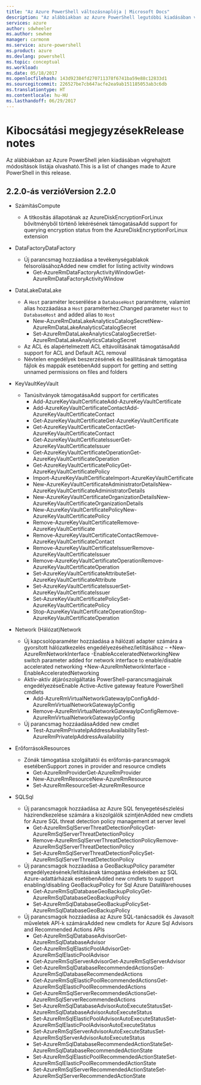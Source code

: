 ```yaml
---
title: "Az Azure PowerShell változásnaplója | Microsoft Docs"
description: "Az alábbiakban az Azure PowerShell legutóbbi kiadásában végrehajtott módosítások előzményei olvashatók."
services: azure
author: sdwheeler
ms.author: sewhee
manager: carmonm
ms.service: azure-powershell
ms.product: azure
ms.devlang: powershell
ms.topic: conceptual
ms.workload: 
ms.date: 05/18/2017
ms.openlocfilehash: 143d92384fd270711378f6741ba59e88c12833d1
ms.sourcegitcommit: 226527be7cb647acfe2ea9ab151185053ab3c6db
ms.translationtype: HT
ms.contentlocale: hu-HU
ms.lasthandoff: 06/29/2017
---
```

# <span data-ttu-id="1ae82-103">Kibocsátási megjegyzések</span><span class="sxs-lookup"><span data-stu-id="1ae82-103">Release notes</span></span>
<a id="release-notes" class="xliff"></a>

<span data-ttu-id="1ae82-104">Az alábbiakban az Azure PowerShell jelen kiadásában végrehajtott módosítások listája olvasható.</span><span class="sxs-lookup"><span data-stu-id="1ae82-104">This is a list of changes made to Azure PowerShell in this release.</span></span>

## <span data-ttu-id="1ae82-105">2.2.0-ás verzió</span><span class="sxs-lookup"><span data-stu-id="1ae82-105">Version 2.2.0</span></span>
<a id="version-220" class="xliff"></a>
* <span data-ttu-id="1ae82-106">Számítás</span><span class="sxs-lookup"><span data-stu-id="1ae82-106">Compute</span></span>
  - <span data-ttu-id="1ae82-107">A titkosítás állapotának az AzureDiskEncryptionForLinux bővítményből történő lekérésének támogatása</span><span class="sxs-lookup"><span data-stu-id="1ae82-107">Add support for querying encryption status from the AzureDiskEncryptionForLinux extension</span></span>
* <span data-ttu-id="1ae82-108">DataFactory</span><span class="sxs-lookup"><span data-stu-id="1ae82-108">DataFactory</span></span>
  - <span data-ttu-id="1ae82-109">Új parancsmag hozzáadása a tevékenységablakok felsorolásához</span><span class="sxs-lookup"><span data-stu-id="1ae82-109">Added new cmdlet for listing activity windows</span></span>
    + <span data-ttu-id="1ae82-110">Get-AzureRmDataFactoryActivityWindow</span><span class="sxs-lookup"><span data-stu-id="1ae82-110">Get-AzureRmDataFactoryActivityWindow</span></span>
* <span data-ttu-id="1ae82-111">DataLake</span><span class="sxs-lookup"><span data-stu-id="1ae82-111">DataLake</span></span>
  - <span data-ttu-id="1ae82-112">A `Host` paraméter lecserélése a `DatabaseHost` paraméterre, valamint alias hozzáadása a `Host` paraméterhez.</span><span class="sxs-lookup"><span data-stu-id="1ae82-112">Changed parameter `Host` to `DatabaseHost` and added alias to `Host`</span></span>
    + <span data-ttu-id="1ae82-113">New-AzureRmDataLakeAnalyticsCatalogSecret</span><span class="sxs-lookup"><span data-stu-id="1ae82-113">New-AzureRmDataLakeAnalyticsCatalogSecret</span></span>
    + <span data-ttu-id="1ae82-114">Set-AzureRmDataLakeAnalyticsCatalogSecret</span><span class="sxs-lookup"><span data-stu-id="1ae82-114">Set-AzureRmDataLakeAnalyticsCatalogSecret</span></span>
  - <span data-ttu-id="1ae82-115">Az ACL és alapértelmezett ACL eltávolításának támogatása</span><span class="sxs-lookup"><span data-stu-id="1ae82-115">Add support for ACL and Default ACL removal</span></span>
  - <span data-ttu-id="1ae82-116">Névtelen engedélyek beszerzésének és beállításának támogatása fájlok és mappák esetében</span><span class="sxs-lookup"><span data-stu-id="1ae82-116">Add support for getting and setting unnamed permissions on files and folders</span></span>
* <span data-ttu-id="1ae82-117">KeyVault</span><span class="sxs-lookup"><span data-stu-id="1ae82-117">KeyVault</span></span>
  - <span data-ttu-id="1ae82-118">Tanúsítványok támogatása</span><span class="sxs-lookup"><span data-stu-id="1ae82-118">Add support for certificates</span></span>
    + <span data-ttu-id="1ae82-119">Add-AzureKeyVaultCertificate</span><span class="sxs-lookup"><span data-stu-id="1ae82-119">Add-AzureKeyVaultCertificate</span></span>
    + <span data-ttu-id="1ae82-120">Add-AzureKeyVaultCertificateContact</span><span class="sxs-lookup"><span data-stu-id="1ae82-120">Add-AzureKeyVaultCertificateContact</span></span>
    + <span data-ttu-id="1ae82-121">Get-AzureKeyVaultCertificate</span><span class="sxs-lookup"><span data-stu-id="1ae82-121">Get-AzureKeyVaultCertificate</span></span>
    + <span data-ttu-id="1ae82-122">Get-AzureKeyVaultCertificateContact</span><span class="sxs-lookup"><span data-stu-id="1ae82-122">Get-AzureKeyVaultCertificateContact</span></span>
    + <span data-ttu-id="1ae82-123">Get-AzureKeyVaultCertificateIssuer</span><span class="sxs-lookup"><span data-stu-id="1ae82-123">Get-AzureKeyVaultCertificateIssuer</span></span>
    + <span data-ttu-id="1ae82-124">Get-AzureKeyVaultCertificateOperation</span><span class="sxs-lookup"><span data-stu-id="1ae82-124">Get-AzureKeyVaultCertificateOperation</span></span>
    + <span data-ttu-id="1ae82-125">Get-AzureKeyVaultCertificatePolicy</span><span class="sxs-lookup"><span data-stu-id="1ae82-125">Get-AzureKeyVaultCertificatePolicy</span></span>
    + <span data-ttu-id="1ae82-126">Import-AzureKeyVaultCertificate</span><span class="sxs-lookup"><span data-stu-id="1ae82-126">Import-AzureKeyVaultCertificate</span></span>
    + <span data-ttu-id="1ae82-127">New-AzureKeyVaultCertificateAdministratorDetails</span><span class="sxs-lookup"><span data-stu-id="1ae82-127">New-AzureKeyVaultCertificateAdministratorDetails</span></span>
    + <span data-ttu-id="1ae82-128">New-AzureKeyVaultCertificateOrganizationDetails</span><span class="sxs-lookup"><span data-stu-id="1ae82-128">New-AzureKeyVaultCertificateOrganizationDetails</span></span>
    + <span data-ttu-id="1ae82-129">New-AzureKeyVaultCertificatePolicy</span><span class="sxs-lookup"><span data-stu-id="1ae82-129">New-AzureKeyVaultCertificatePolicy</span></span>
    + <span data-ttu-id="1ae82-130">Remove-AzureKeyVaultCertificate</span><span class="sxs-lookup"><span data-stu-id="1ae82-130">Remove-AzureKeyVaultCertificate</span></span>
    + <span data-ttu-id="1ae82-131">Remove-AzureKeyVaultCertificateContact</span><span class="sxs-lookup"><span data-stu-id="1ae82-131">Remove-AzureKeyVaultCertificateContact</span></span>
    + <span data-ttu-id="1ae82-132">Remove-AzureKeyVaultCertificateIssuer</span><span class="sxs-lookup"><span data-stu-id="1ae82-132">Remove-AzureKeyVaultCertificateIssuer</span></span>
    + <span data-ttu-id="1ae82-133">Remove-AzureKeyVaultCertificateOperation</span><span class="sxs-lookup"><span data-stu-id="1ae82-133">Remove-AzureKeyVaultCertificateOperation</span></span>
    + <span data-ttu-id="1ae82-134">Set-AzureKeyVaultCertificateAttribute</span><span class="sxs-lookup"><span data-stu-id="1ae82-134">Set-AzureKeyVaultCertificateAttribute</span></span>
    + <span data-ttu-id="1ae82-135">Set-AzureKeyVaultCertificateIssuer</span><span class="sxs-lookup"><span data-stu-id="1ae82-135">Set-AzureKeyVaultCertificateIssuer</span></span>
    + <span data-ttu-id="1ae82-136">Set-AzureKeyVaultCertificatePolicy</span><span class="sxs-lookup"><span data-stu-id="1ae82-136">Set-AzureKeyVaultCertificatePolicy</span></span>
    + <span data-ttu-id="1ae82-137">Stop-AzureKeyVaultCertificateOperation</span><span class="sxs-lookup"><span data-stu-id="1ae82-137">Stop-AzureKeyVaultCertificateOperation</span></span>
* <span data-ttu-id="1ae82-138">Network (Hálózat)</span><span class="sxs-lookup"><span data-stu-id="1ae82-138">Network</span></span>

  - <span data-ttu-id="1ae82-139">Új kapcsolóparaméter hozzáadása a hálózati adapter számára a gyorsított hálózatkezelés engedélyezéséhez/letiltásához – +New-AzureRmNetworkInterface -EnableAcceleratedNetworking</span><span class="sxs-lookup"><span data-stu-id="1ae82-139">New switch parameter added for network interface to enable/disable accelerated networking +New-AzureRmNetworkInterface -EnableAcceleratedNetworking</span></span>
  - <span data-ttu-id="1ae82-140">Aktív-aktív átjárószolgáltatás PowerShell-parancsmagjainak engedélyezése</span><span class="sxs-lookup"><span data-stu-id="1ae82-140">Enable Active-Active gateway feature PowerShell cmdlets</span></span>
    + <span data-ttu-id="1ae82-141">Add-AzureRmVirtualNetworkGatewayIpConfig</span><span class="sxs-lookup"><span data-stu-id="1ae82-141">Add-AzureRmVirtualNetworkGatewayIpConfig</span></span>
    + <span data-ttu-id="1ae82-142">Remove-AzureRmVirtualNetworkGatewayIpConfig</span><span class="sxs-lookup"><span data-stu-id="1ae82-142">Remove-AzureRmVirtualNetworkGatewayIpConfig</span></span>
  - <span data-ttu-id="1ae82-143">Új parancsmag hozzáadása</span><span class="sxs-lookup"><span data-stu-id="1ae82-143">Added new cmdlet</span></span>
    + <span data-ttu-id="1ae82-144">Test-AzureRmPrivateIpAddressAvailability</span><span class="sxs-lookup"><span data-stu-id="1ae82-144">Test-AzureRmPrivateIpAddressAvailability</span></span>
* <span data-ttu-id="1ae82-145">Erőforrások</span><span class="sxs-lookup"><span data-stu-id="1ae82-145">Resources</span></span>
  - <span data-ttu-id="1ae82-146">Zónák támogatása szolgáltatói és erőforrás-parancsmagok esetében</span><span class="sxs-lookup"><span data-stu-id="1ae82-146">Support zones in provider and resource cmdlets</span></span>
    + <span data-ttu-id="1ae82-147">Get-AzureRmProvider</span><span class="sxs-lookup"><span data-stu-id="1ae82-147">Get-AzureRmProvider</span></span>
    + <span data-ttu-id="1ae82-148">New-AzureRmResource</span><span class="sxs-lookup"><span data-stu-id="1ae82-148">New-AzureRmResource</span></span>
    + <span data-ttu-id="1ae82-149">Set-AzureRmResource</span><span class="sxs-lookup"><span data-stu-id="1ae82-149">Set-AzureRmResource</span></span>
* <span data-ttu-id="1ae82-150">SQL</span><span class="sxs-lookup"><span data-stu-id="1ae82-150">Sql</span></span>
  - <span data-ttu-id="1ae82-151">Új parancsmagok hozzáadása az Azure SQL fenyegetésészlelési házirendkezelése számára a kiszolgálók szintjén</span><span class="sxs-lookup"><span data-stu-id="1ae82-151">Added new cmdlets for Azure SQL threat detection policy management at server level</span></span>
    + <span data-ttu-id="1ae82-152">Get-AzureRmSqlServerThreatDetectionPolicy</span><span class="sxs-lookup"><span data-stu-id="1ae82-152">Get-AzureRmSqlServerThreatDetectionPolicy</span></span>
    + <span data-ttu-id="1ae82-153">Remove-AzureRmSqlServerThreatDetectionPolicy</span><span class="sxs-lookup"><span data-stu-id="1ae82-153">Remove-AzureRmSqlServerThreatDetectionPolicy</span></span>
    + <span data-ttu-id="1ae82-154">Set-AzureRmSqlServerThreatDetectionPolicy</span><span class="sxs-lookup"><span data-stu-id="1ae82-154">Set-AzureRmSqlServerThreatDetectionPolicy</span></span>
  - <span data-ttu-id="1ae82-155">Új parancsmagok hozzáadása a GeoBackupPolicy paraméter engedélyezésének/letiltásának támogatása érdekében az SQL Azure-adattárházak esetében</span><span class="sxs-lookup"><span data-stu-id="1ae82-155">Added new cmdlets to support enabling/disabling GeoBackupPolicy for Sql Azure DataWarehouses</span></span>
    + <span data-ttu-id="1ae82-156">Get-AzureRmSqlDatabaseGeoBackupPolicy</span><span class="sxs-lookup"><span data-stu-id="1ae82-156">Get-AzureRmSqlDatabaseGeoBackupPolicy</span></span>
    + <span data-ttu-id="1ae82-157">Set-AzureRmSqlDatabaseGeoBackupPolicy</span><span class="sxs-lookup"><span data-stu-id="1ae82-157">Set-AzureRmSqlDatabaseGeoBackupPolicy</span></span>
  - <span data-ttu-id="1ae82-158">Új parancsmagok hozzáadása az Azure SQL-tanácsadók és Javasolt műveletek API-k számára</span><span class="sxs-lookup"><span data-stu-id="1ae82-158">Added new cmdlets for Azure Sql Advisors and Recommended Actions APIs</span></span>
    + <span data-ttu-id="1ae82-159">Get-AzureRmSqlDatabaseAdvisor</span><span class="sxs-lookup"><span data-stu-id="1ae82-159">Get-AzureRmSqlDatabaseAdvisor</span></span>
    + <span data-ttu-id="1ae82-160">Get-AzureRmSqlElasticPoolAdvisor</span><span class="sxs-lookup"><span data-stu-id="1ae82-160">Get-AzureRmSqlElasticPoolAdvisor</span></span>
    + <span data-ttu-id="1ae82-161">Get-AzureRmSqlServerAdvisor</span><span class="sxs-lookup"><span data-stu-id="1ae82-161">Get-AzureRmSqlServerAdvisor</span></span>
    + <span data-ttu-id="1ae82-162">Get-AzureRmSqlDatabaseRecommendedActions</span><span class="sxs-lookup"><span data-stu-id="1ae82-162">Get-AzureRmSqlDatabaseRecommendedActions</span></span>
    + <span data-ttu-id="1ae82-163">Get-AzureRmSqlElasticPoolRecommendedActions</span><span class="sxs-lookup"><span data-stu-id="1ae82-163">Get-AzureRmSqlElasticPoolRecommendedActions</span></span>
    + <span data-ttu-id="1ae82-164">Get-AzureRmSqlServerRecommendedActions</span><span class="sxs-lookup"><span data-stu-id="1ae82-164">Get-AzureRmSqlServerRecommendedActions</span></span>
    + <span data-ttu-id="1ae82-165">Set-AzureRmSqlDatabaseAdvisorAutoExecuteStatus</span><span class="sxs-lookup"><span data-stu-id="1ae82-165">Set-AzureRmSqlDatabaseAdvisorAutoExecuteStatus</span></span>
    + <span data-ttu-id="1ae82-166">Set-AzureRmSqlElasticPoolAdvisorAutoExecuteStatus</span><span class="sxs-lookup"><span data-stu-id="1ae82-166">Set-AzureRmSqlElasticPoolAdvisorAutoExecuteStatus</span></span>
    + <span data-ttu-id="1ae82-167">Set-AzureRmSqlServerAdvisorAutoExecuteStatus</span><span class="sxs-lookup"><span data-stu-id="1ae82-167">Set-AzureRmSqlServerAdvisorAutoExecuteStatus</span></span>
    + <span data-ttu-id="1ae82-168">Set-AzureRmSqlDatabaseRecommendedActionState</span><span class="sxs-lookup"><span data-stu-id="1ae82-168">Set-AzureRmSqlDatabaseRecommendedActionState</span></span>
    + <span data-ttu-id="1ae82-169">Set-AzureRmSqlElasticPoolRecommendedActionState</span><span class="sxs-lookup"><span data-stu-id="1ae82-169">Set-AzureRmSqlElasticPoolRecommendedActionState</span></span>
    + <span data-ttu-id="1ae82-170">Set-AzureRmSqlServerRecommendedActionState</span><span class="sxs-lookup"><span data-stu-id="1ae82-170">Set-AzureRmSqlServerRecommendedActionState</span></span>
